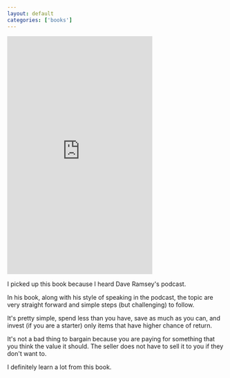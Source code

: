 ```yaml
---
layout: default
categories: ['books']
---
```

<iframe type="text/html" width="336" height="550" frameborder="0" allowfullscreen style="max-width:100%" src="https://read.amazon.com/kp/card?asin=B009PFN0MQ&preview=inline&linkCode=kpe&ref_=cm_sw_r_kb_dp_6vLNDb0BR5G81" ></iframe>

I picked up this book because I heard Dave Ramsey's podcast. 

In his book, along with his style of speaking in the podcast, the topic are very straight forward and simple steps (but challenging) to follow. 

It's pretty simple, spend less than you have, save as much as you can, and invest (if you are a starter) only items that have higher chance of return. 

It's not a bad thing to bargain because you are paying for something that you think the value it should. The seller does not have to sell it to you if they don't want to.

I definitely learn a lot from this book.
